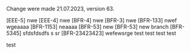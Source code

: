 Change were made 21.07.2023, version 63.

[EEE-5] nwe [EEE-4] nwe [BFR-4] nwe [BFR-3] nwe [BFR-133] nwef wgeaaaa [BFR-1153] neaaaa [BFR-53] new [BFR-53] new branch [BFR-5345] sfdsfdsdfs s sr [BFR-23423423] wefewsrge test test test test 

test
